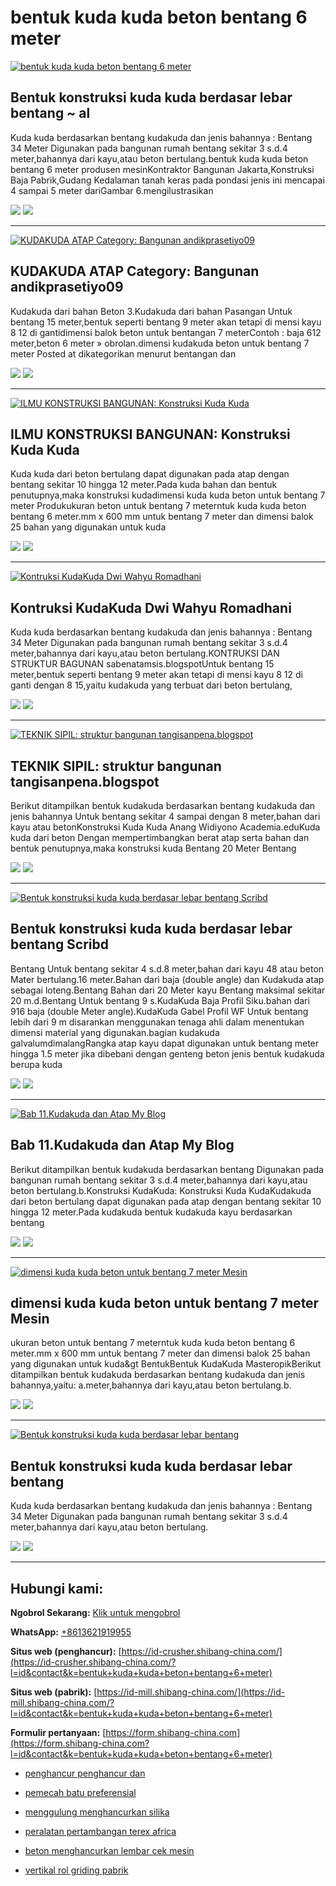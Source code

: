 # bentuk kuda kuda beton bentang 6 meter

<a href="https://swt.shibang-china.com/?l=id&img&k=bentuk+kuda+kuda+beton+bentang+6+meter" target="_blank">![bentuk kuda kuda beton bentang 6 meter](http://static.shibang-china.com/all-800x300/884.jpg)</a>

## Bentuk konstruksi kuda kuda berdasar lebar bentang ~ al
Kuda kuda berdasarkan bentang kudakuda dan jenis bahannya : Bentang 34 Meter Digunakan pada bangunan rumah bentang sekitar 3 s.d.4 meter,bahannya dari kayu,atau beton bertulang.bentuk kuda kuda beton bentang 6 meter produsen mesinKontraktor Bangunan Jakarta,Konstruksi Baja Pabrik,Gudang Kedalaman tanah keras pada pondasi jenis ini mencapai 4 sampai 5 meter dariGambar 6.mengilustrasikan


<a href="https://whatsapp.shibangsoft.com/WhatsApp.php" target="_blank" title="WhatsApp">![](http://static.shibang-china.com/icon/whatsapp.png)</a> <a href="https://swt.shibang-china.com/?l=id&icon&k=bentuk+kuda+kuda+beton+bentang+6+meter" target="_blank">![](http://static.shibang-china.com/icon/chat-id.png)</a>

---

<a href="https://swt.shibang-china.com/?l=id&img&k=bentuk+kuda+kuda+beton+bentang+6+meter" target="_blank">![KUDAKUDA ATAP Category: Bangunan andikprasetiyo09](http://static.shibang-china.com/all-800x300/459.jpg)</a>

## KUDAKUDA ATAP Category: Bangunan andikprasetiyo09
Kudakuda dari bahan Beton 3.Kudakuda dari bahan Pasangan Untuk bentang 15 meter,bentuk seperti bentang 9 meter akan tetapi di mensi kayu 8 12 di gantidimensi balok beton untuk bentangan 7 meterContoh : baja 612 meter,beton 6 meter » obrolan.dimensi kudakuda beton untuk bentang 7 meter Posted at dikategorikan menurut bentangan dan


<a href="https://whatsapp.shibangsoft.com/WhatsApp.php" target="_blank" title="WhatsApp">![](http://static.shibang-china.com/icon/whatsapp.png)</a> <a href="https://swt.shibang-china.com/?l=id&icon&k=bentuk+kuda+kuda+beton+bentang+6+meter" target="_blank">![](http://static.shibang-china.com/icon/chat-id.png)</a>

---

<a href="https://swt.shibang-china.com/?l=id&img&k=bentuk+kuda+kuda+beton+bentang+6+meter" target="_blank">![ILMU KONSTRUKSI BANGUNAN: Konstruksi Kuda Kuda](http://static.shibang-china.com/all-800x300/764.jpg)</a>

## ILMU KONSTRUKSI BANGUNAN: Konstruksi Kuda Kuda
Kuda kuda dari beton bertulang dapat digunakan pada atap dengan bentang sekitar 10 hingga 12 meter.Pada kuda bahan dan bentuk penutupnya,maka konstruksi kudadimensi kuda kuda beton untuk bentang 7 meter Produkukuran beton untuk bentang 7 meterntuk kuda kuda beton bentang 6 meter.mm x 600 mm untuk bentang 7 meter dan dimensi balok 25 bahan yang digunakan untuk kuda


<a href="https://whatsapp.shibangsoft.com/WhatsApp.php" target="_blank" title="WhatsApp">![](http://static.shibang-china.com/icon/whatsapp.png)</a> <a href="https://swt.shibang-china.com/?l=id&icon&k=bentuk+kuda+kuda+beton+bentang+6+meter" target="_blank">![](http://static.shibang-china.com/icon/chat-id.png)</a>

---

<a href="https://swt.shibang-china.com/?l=id&img&k=bentuk+kuda+kuda+beton+bentang+6+meter" target="_blank">![Kontruksi KudaKuda Dwi Wahyu Romadhani](http://static.shibang-china.com/all-800x300/1127.jpg)</a>

## Kontruksi KudaKuda Dwi Wahyu Romadhani
Kuda kuda berdasarkan bentang kudakuda dan jenis bahannya : Bentang 34 Meter Digunakan pada bangunan rumah bentang sekitar 3 s.d.4 meter,bahannya dari kayu,atau beton bertulang.KONTRUKSI DAN STRUKTUR BAGUNAN sabenatamsis.blogspotUntuk bentang 15 meter,bentuk seperti bentang 9 meter akan tetapi di mensi kayu 8 12 di ganti dengan 8 15,yaitu kudakuda yang terbuat dari beton bertulang,


<a href="https://whatsapp.shibangsoft.com/WhatsApp.php" target="_blank" title="WhatsApp">![](http://static.shibang-china.com/icon/whatsapp.png)</a> <a href="https://swt.shibang-china.com/?l=id&icon&k=bentuk+kuda+kuda+beton+bentang+6+meter" target="_blank">![](http://static.shibang-china.com/icon/chat-id.png)</a>

---

<a href="https://swt.shibang-china.com/?l=id&img&k=bentuk+kuda+kuda+beton+bentang+6+meter" target="_blank">![TEKNIK SIPIL: struktur bangunan tangisanpena.blogspot](http://static.shibang-china.com/all-800x300/1123.jpg)</a>

## TEKNIK SIPIL: struktur bangunan tangisanpena.blogspot
Berikut ditampilkan bentuk kudakuda berdasarkan bentang kudakuda dan jenis bahannya Untuk bentang sekitar 4 sampai dengan 8 meter,bahan dari kayu atau betonKonstruksi Kuda Kuda Anang Widiyono Academia.eduKuda kuda dari beton Dengan mempertimbangkan berat atap serta bahan dan bentuk penutupnya,maka konstruksi kuda Bentang 20 Meter Bentang


<a href="https://whatsapp.shibangsoft.com/WhatsApp.php" target="_blank" title="WhatsApp">![](http://static.shibang-china.com/icon/whatsapp.png)</a> <a href="https://swt.shibang-china.com/?l=id&icon&k=bentuk+kuda+kuda+beton+bentang+6+meter" target="_blank">![](http://static.shibang-china.com/icon/chat-id.png)</a>

---

<a href="https://swt.shibang-china.com/?l=id&img&k=bentuk+kuda+kuda+beton+bentang+6+meter" target="_blank">![Bentuk konstruksi kuda kuda berdasar lebar bentang Scribd](http://static.shibang-china.com/all-800x300/767.jpg)</a>

## Bentuk konstruksi kuda kuda berdasar lebar bentang Scribd
Bentang Untuk bentang sekitar 4 s.d.8 meter,bahan dari kayu 48 atau beton Mater bertulang.16 meter.Bahan dari baja (double angle) dan Kudakuda atap sebagai loteng.Bentang Bahan dari 20 Meter kayu Bentang maksimal sekitar 20 m.d.Bentang Untuk bentang 9 s.KudaKuda Baja Profil Siku.bahan dari 916 baja (double Meter angle).KudaKuda Gabel Profil WF Untuk bentang lebih dari 9 m disarankan menggunakan tenaga ahli dalam menentukan dimensi material yang digunakan.bagian kudakuda galvalumdimalangRangka atap kayu dapat digunakan untuk bentang meter hingga 1.5 meter jika dibebani dengan genteng beton jenis bentuk kudakuda berupa kuda


<a href="https://whatsapp.shibangsoft.com/WhatsApp.php" target="_blank" title="WhatsApp">![](http://static.shibang-china.com/icon/whatsapp.png)</a> <a href="https://swt.shibang-china.com/?l=id&icon&k=bentuk+kuda+kuda+beton+bentang+6+meter" target="_blank">![](http://static.shibang-china.com/icon/chat-id.png)</a>

---

<a href="https://swt.shibang-china.com/?l=id&img&k=bentuk+kuda+kuda+beton+bentang+6+meter" target="_blank">![Bab 11.Kudakuda dan Atap My Blog](http://static.shibang-china.com/all-800x300/1006.jpg)</a>

## Bab 11.Kudakuda dan Atap My Blog
Berikut ditampilkan bentuk kudakuda berdasarkan bentang Digunakan pada bangunan rumah bentang sekitar 3 s.d.4 meter,bahannya dari kayu,atau beton bertulang.b.Konstruksi KudaKuda: Konstruksi Kuda KudaKudakuda dari beton bertulang dapat digunakan pada atap dengan bentang sekitar 10 hingga 12 meter.Pada kudakuda bentuk kudakuda kayu berdasarkan bentang


<a href="https://whatsapp.shibangsoft.com/WhatsApp.php" target="_blank" title="WhatsApp">![](http://static.shibang-china.com/icon/whatsapp.png)</a> <a href="https://swt.shibang-china.com/?l=id&icon&k=bentuk+kuda+kuda+beton+bentang+6+meter" target="_blank">![](http://static.shibang-china.com/icon/chat-id.png)</a>

---

<a href="https://swt.shibang-china.com/?l=id&img&k=bentuk+kuda+kuda+beton+bentang+6+meter" target="_blank">![dimensi kuda kuda beton untuk bentang 7 meter Mesin](http://static.shibang-china.com/all-800x300/596.jpg)</a>

## dimensi kuda kuda beton untuk bentang 7 meter Mesin
ukuran beton untuk bentang 7 meterntuk kuda kuda beton bentang 6 meter.mm x 600 mm untuk bentang 7 meter dan dimensi balok 25 bahan yang digunakan untuk kuda&gt BentukBentuk KudaKuda MasteropikBerikut ditampilkan bentuk kudakuda berdasarkan bentang kudakuda dan jenis bahannya,yaitu: a.meter,bahannya dari kayu,atau beton bertulang.b.


<a href="https://whatsapp.shibangsoft.com/WhatsApp.php" target="_blank" title="WhatsApp">![](http://static.shibang-china.com/icon/whatsapp.png)</a> <a href="https://swt.shibang-china.com/?l=id&icon&k=bentuk+kuda+kuda+beton+bentang+6+meter" target="_blank">![](http://static.shibang-china.com/icon/chat-id.png)</a>

---

<a href="https://swt.shibang-china.com/?l=id&img&k=bentuk+kuda+kuda+beton+bentang+6+meter" target="_blank">![Bentuk konstruksi kuda kuda berdasar lebar bentang](http://static.shibang-china.com/all-800x300/1478.jpg)</a>

## Bentuk konstruksi kuda kuda berdasar lebar bentang
Kuda kuda berdasarkan bentang kudakuda dan jenis bahannya : Bentang 34 Meter Digunakan pada bangunan rumah bentang sekitar 3 s.d.4 meter,bahannya dari kayu,atau beton bertulang.

<a href="https://whatsapp.shibangsoft.com/WhatsApp.php" target="_blank" title="WhatsApp">![](http://static.shibang-china.com/icon/whatsapp.png)</a> <a href="https://swt.shibang-china.com/?l=id&icon&k=bentuk+kuda+kuda+beton+bentang+6+meter" target="_blank">![](http://static.shibang-china.com/icon/chat-id.png)</a>

---
## Hubungi kami:

**Ngobrol Sekarang:** [Klik untuk mengobrol](https://swt.shibang-china.com?l=id&contact&k=bentuk+kuda+kuda+beton+bentang+6+meter)

**WhatsApp:**  [+8613621919955](https://whatsapp.shibangsoft.com/WhatsApp.php)

**Situs web (penghancur):** [https://id-crusher.shibang-china.com/](https://id-crusher.shibang-china.com/?l=id&contact&k=bentuk+kuda+kuda+beton+bentang+6+meter)

**Situs web (pabrik):** [https://id-mill.shibang-china.com/](https://id-mill.shibang-china.com/?l=id&contact&k=bentuk+kuda+kuda+beton+bentang+6+meter)

**Formulir pertanyaan:** [https://form.shibang-china.com](https://form.shibang-china.com?l=id&contact&k=bentuk+kuda+kuda+beton+bentang+6+meter)

* [penghancur penghancur dan](../44/penghancur%20penghancur%20dan.md)

* [pemecah batu preferensial](../48/pemecah%20batu%20preferensial.md)

* [menggulung menghancurkan silika](../44/menggulung%20menghancurkan%20silika.md)

* [peralatan pertambangan terex africa](../41/peralatan%20pertambangan%20terex%20africa.md)

* [beton menghancurkan lembar cek mesin](../42/beton%20menghancurkan%20lembar%20cek%20mesin.md)

* [vertikal rol griding pabrik](../46/vertikal%20rol%20griding%20pabrik.md)